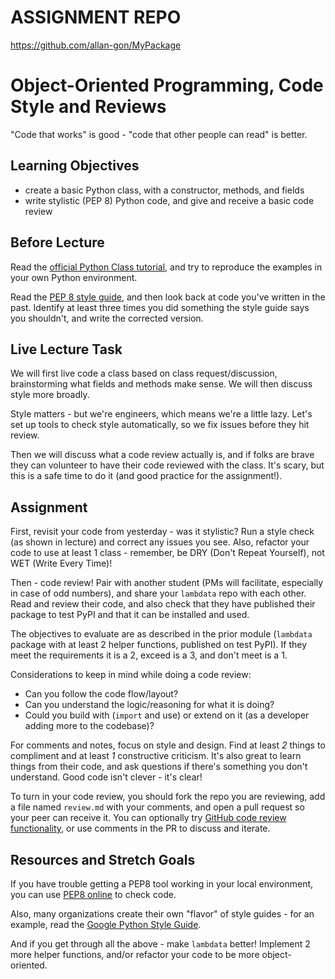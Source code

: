 # ASSIGNMENT REPO

https://github.com/allan-gon/MyPackage


# Object-Oriented Programming, Code Style and Reviews

"Code that works" is good - "code that other people can read" is better.

## Learning Objectives

- create a basic Python class, with a constructor, methods, and fields
- write stylistic (PEP 8) Python code, and give and receive a basic code review

## Before Lecture

Read the [official Python Class
tutorial](https://docs.python.org/3/tutorial/classes.html), and try to reproduce
the examples in your own Python environment.

Read the [PEP 8 style guide](https://pep8.org/), and then look back at code
you've written in the past. Identify at least three times you did something the
style guide says you shouldn't, and write the corrected version.

## Live Lecture Task

We will first live code a class based on class request/discussion, brainstorming
what fields and methods make sense. We will then discuss style more broadly.

Style matters - but we're engineers, which means we're a little lazy. Let's set
up tools to check style automatically, so we fix issues before they hit review.

Then we will discuss what a code review actually is, and if folks are brave they
can volunteer to have their code reviewed with the class. It's scary, but this
is a safe time to do it (and good practice for the assignment!).

## Assignment

First, revisit your code from yesterday - was it stylistic? Run a style check
(as shown in lecture) and correct any issues you see. Also, refactor your code
to use at least 1 class - remember, be DRY (Don't Repeat Yourself), not WET
(Write Every Time)!

Then - code review! Pair with another student (PMs will facilitate, especially
in case of odd numbers), and share your `lambdata` repo with each other. Read
and review their code, and also check that they have published their package to
test PyPI and that it can be installed and used.

The objectives to evaluate are as described in the prior module (`lambdata`
package with at least 2 helper functions, published on test PyPI). If they meet
the requirements it is a 2, exceed is a 3, and don't meet is a 1.

Considerations to keep in mind while doing a code review:
- Can you follow the code flow/layout?
- Can you understand the logic/reasoning for what it is doing?
- Could you build with (`import` and use) or extend on it (as a developer adding
  more to the codebase)?

For comments and notes, focus on style and design. Find at least *2* things to
compliment and at least *1* constructive criticism. It's also great to learn
things from their code, and ask questions if there's something you don't
understand. Good code isn't clever - it's clear!

To turn in your code review, you should fork the repo you are reviewing, add a
file named `review.md` with your comments, and open a pull request so your peer
can receive it. You can optionally try [GitHub code review functionality](
https://github.com/features/code-review/), or use comments in the PR to discuss
and iterate.

## Resources and Stretch Goals

If you have trouble getting a PEP8 tool working in your local environment, you
can use [PEP8 online](http://pep8online.com/) to check code.

Also, many organizations create their own "flavor" of style guides - for an example,
read the
[Google Python Style Guide](https://google.github.io/styleguide/pyguide.html).

And if you get through all the above - make `lambdata` better! Implement 2 more
helper functions, and/or refactor your code to be more object-oriented.
